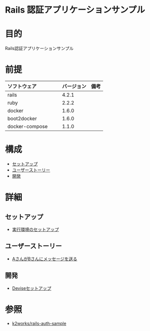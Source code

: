 Rails 認証アプリケーションサンプル
===
# 目的
Rails認証アプリケーションサンプル

# 前提
| ソフトウェア     | バージョン    | 備考         |
|:---------------|:-------------|:------------|
| rails    　　　| 4.2.1        |             |
| ruby     　　　| 2.2.2        |             |
| docker   　　　| 1.6.0        |             |
| boot2docker 　|  1.6.0        |             |
| docker-compose　　| 1.1.0        |             |

# 構成
+ [セットアップ](#1)
+ [ユーザーストーリー](#2)
+ [開発](#3)

# 詳細
## <a name="1">セットアップ</a>

* [実行環境のセットアップ](https://github.com/k2works/rails-auth-sample/wiki/%E5%AE%9F%E8%A1%8C%E7%92%B0%E5%A2%83%E3%81%AE%E3%82%BB%E3%83%83%E3%83%88%E3%82%A2%E3%83%83%E3%83%97)

## <a name="2">ユーザーストーリー</a>

* [AさんがBさんにメッセージを送る](https://github.com/k2works/rails-auth-sample/wiki/A%E3%81%95%E3%82%93%E3%81%8CB%E3%81%95%E3%82%93%E3%81%AB%E3%83%A1%E3%83%83%E3%82%BB%E3%83%BC%E3%82%B8%E3%82%92%E9%80%81%E3%82%8B)


## <a name="3">開発</a>

* [Deviseセットアップ](https://github.com/k2works/rails-auth-sample/wiki/Devise%E3%82%BB%E3%83%83%E3%83%88%E3%82%A2%E3%83%83%E3%83%97)

# 参照

* [k2works/rails-auth-sample]((https://github.com/k2works/rails-auth-sample/wiki))
